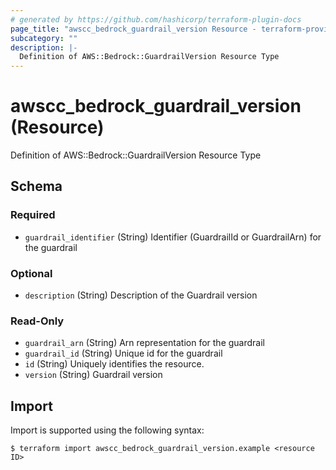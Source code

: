 ```yaml
---
# generated by https://github.com/hashicorp/terraform-plugin-docs
page_title: "awscc_bedrock_guardrail_version Resource - terraform-provider-awscc"
subcategory: ""
description: |-
  Definition of AWS::Bedrock::GuardrailVersion Resource Type
---
```


# awscc_bedrock_guardrail_version (Resource)

Definition of AWS::Bedrock::GuardrailVersion Resource Type



<!-- schema generated by tfplugindocs -->
## Schema

### Required

- `guardrail_identifier` (String) Identifier (GuardrailId or GuardrailArn) for the guardrail

### Optional

- `description` (String) Description of the Guardrail version

### Read-Only

- `guardrail_arn` (String) Arn representation for the guardrail
- `guardrail_id` (String) Unique id for the guardrail
- `id` (String) Uniquely identifies the resource.
- `version` (String) Guardrail version

## Import

Import is supported using the following syntax:

```shell
$ terraform import awscc_bedrock_guardrail_version.example <resource ID>
```
